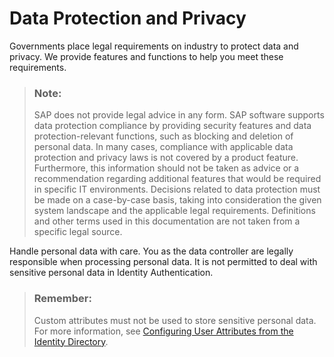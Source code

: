 <!-- loio7a7f3aefeb7a4740b0c1490284a0a626 -->

# Data Protection and Privacy

Governments place legal requirements on industry to protect data and privacy. We provide features and functions to help you meet these requirements.

> ### Note:  
> SAP does not provide legal advice in any form. SAP software supports data protection compliance by providing security features and data protection-relevant functions, such as blocking and deletion of personal data. In many cases, compliance with applicable data protection and privacy laws is not covered by a product feature. Furthermore, this information should not be taken as advice or a recommendation regarding additional features that would be required in specific IT environments. Decisions related to data protection must be made on a case-by-case basis, taking into consideration the given system landscape and the applicable legal requirements. Definitions and other terms used in this documentation are not taken from a specific legal source.

Handle personal data with care. You as the data controller are legally responsible when processing personal data. It is not permitted to deal with sensitive personal data in Identity Authentication.

> ### Remember:  
> Custom attributes must not be used to store sensitive personal data. For more information, see [Configuring User Attributes from the Identity Directory](../Operation-Guide/configuring-user-attributes-from-the-identity-directory-d361407.md).


